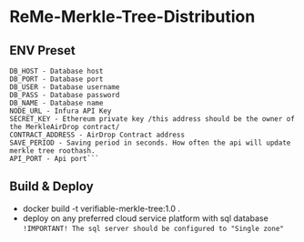 # ReMe-Merkle-Tree-Distribution

## ENV Preset

````
DB_HOST - Database host
DB_PORT - Database port
DB_USER - Database username
DB_PASS - Database password
DB_NAME - Database name
NODE_URL - Infura API Key
SECRET_KEY - Ethereum private key /this address should be the owner of the MerkleAirDrop contract/
CONTRACT_ADDRESS - AirDrop Contract address
SAVE_PERIOD - Saving period in seconds. How often the api will update merkle tree roothash.
API_PORT - Api port```

````

## Build & Deploy

* docker build -t verifiable-merkle-tree:1.0 .
* deploy on any preferred cloud service platform with sql database
`!IMPORTANT! The sql server should be configured to "Single zone"`
